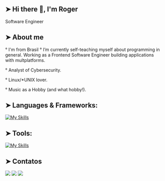 ## ➤ Hi there 👋, I'm Roger
Software Engineer

## ➤ About me
° I'm from Brasil
° I’m currently self-teaching myself about programming in general. 
  Working as a Frontend Software Engineer building applications with multplatforms.

° Analyst of Cybersecurity.

° Linux/*UNIX lover.

° Music as a Hobby (and what hobby!).


## ➤ Languages & Frameworks:
[![My Skills](https://skillicons.dev/icons?i=js,html,css,c,cs,java,mysql,py,react)](https://skillicons.dev)

## ➤ Tools:
[![My Skills](https://skillicons.dev/icons?i=linux,vscode,figma,github,unity,unreal,eclipse,arduino)](https://skillicons.dev)

## ➤ Contatos
<div>
<a href="https://instagram.com/rogercesaroficial" target="_blank"><img src="https://img.shields.io/badge/-Instagram-%23E4405F?style=for-the-badge&logo=instagram&logoColor=white" target="_blank"></a>
<a href = "mailto:contato@seu-usuário-aqui"><img src="https://img.shields.io/badge/Gmail-D14836?style=for-the-badge&logo=gmail&logoColor=white" target="_blank"></a>
<a href="https://www.linkedin.com/in/roger-c%C3%A9sar-dos-santos/" target="_blank"><img src="https://img.shields.io/badge/-LinkedIn-%230077B5?style=for-the-badge&logo=linkedin&logoColor=white" target="_blank"></a>   
</div>
